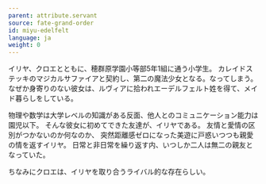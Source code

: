 ```yaml
---
parent: attribute.servant
source: fate-grand-order
id: miyu-edelfelt
language: ja
weight: 0
---
```


イリヤ、クロエとともに、穂群原学園小等部5年1組に通う小学生。
カレイドステッキのマジカルサファイアと契約し、第二の魔法少女となる。なってしまう。
なぜか身寄りのない彼女は、ルヴィアに拾われエーデルフェルト姓を得て、メイド暮らしをしている。

物理や数学は大学レベルの知識がある反面、他人とのコミュニケーション能力は園児以下。
そんな彼女に初めてできた友達が、イリヤである。
友情と愛情の区別がつかないのか何なのか、
突然距離感ゼロになった美遊に戸惑いつつも親愛の情を返すイリヤ。
日常と非日常を繰り返す内、いつしか二人は無二の親友となっていた。

ちなみにクロエは、イリヤを取り合うライバル的な存在らしい。
